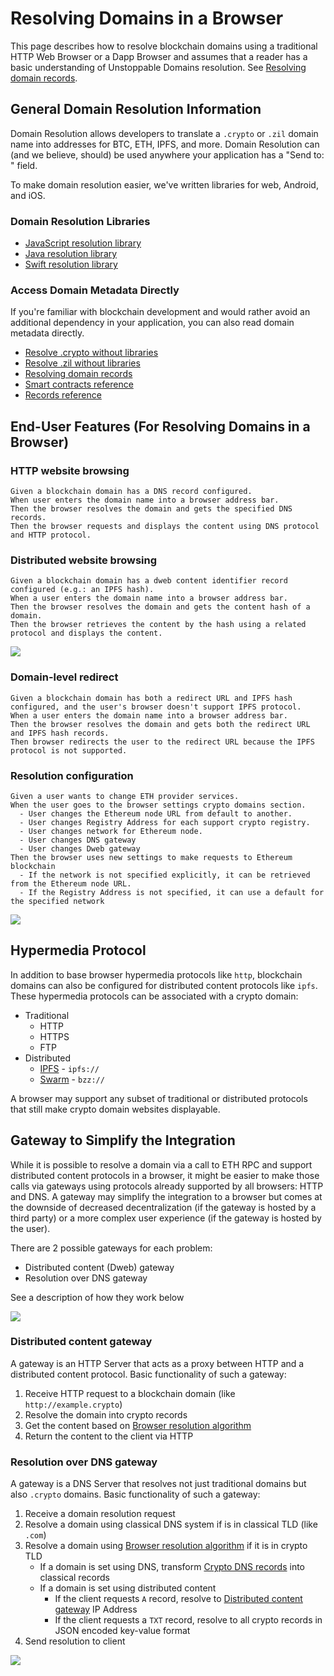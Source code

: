 # Resolving Domains in a Browser

This page describes how to resolve blockchain domains using a traditional HTTP Web Browser or a Dapp Browser and assumes that a reader has a basic understanding of Unstoppable Domains resolution. See [Resolving domain records](../domain-registry-essentials/resolving-domain-records.md).

## General Domain Resolution Information

Domain Resolution allows developers to translate a `.crypto` or `.zil` domain name into addresses for BTC, ETH, IPFS, and more. Domain Resolution can (and we believe, should) be used anywhere your application has a "Send to: " field.

To make domain resolution easier, we've written libraries for web, Android, and iOS.

### Domain Resolution Libraries

- [JavaScript resolution library](https://github.com/unstoppabledomains/resolution)
- [Java resolution library](https://github.com/unstoppabledomains/resolution-java)
- [Swift resolution library](https://github.com/unstoppabledomains/resolution-swift)

### Access Domain Metadata Directly

If you're familiar with blockchain development and would rather avoid an additional dependency in your application, you can also read domain metadata directly.

- [Resolve .crypto without libraries](https://medium.com/unstoppabledomains/how-to-resolve-crypto-domain-names-82046db0404a)
- [Resolve .zil without libraries](https://medium.com/unstoppabledomains/how-to-resolve-zil-domain-names-f43da8fe37a9)
- [Resolving domain records](../domain-registry-essentials/resolving-domain-records.md)
- [Smart contracts reference](../domain-registry-essentials/cns-smart-contracts.md)
- [Records reference](../domain-registry-essentials/records-reference.md)

## End-User Features (For Resolving Domains in a Browser)

### HTTP website browsing

```gherkin
Given a blockchain domain has a DNS record configured.
When user enters the domain name into a browser address bar.
Then the browser resolves the domain and gets the specified DNS records.
Then the browser requests and displays the content using DNS protocol and HTTP protocol.
```

### Distributed website browsing

```gherkin
Given a blockchain domain has a dweb content identifier record configured (e.g.: an IPFS hash).
When a user enters the domain name into a browser address bar.
Then the browser resolves the domain and gets the content hash of a domain.
Then the browser retrieves the content by the hash using a related protocol and displays the content.
```

![](../.gitbook/assets/overview_read_dweb_website_from_ethereum_and_decentralized_network.png)

### Domain-level redirect

```gherkin
Given a blockchain domain has both a redirect URL and IPFS hash configured, and the user's browser doesn't support IPFS protocol.
When a user enters the domain name into a browser address bar.
Then the browser resolves the domain and gets both the redirect URL and IPFS hash records.
Then browser redirects the user to the redirect URL because the IPFS protocol is not supported.
```

### Resolution configuration

```gherkin
Given a user wants to change ETH provider services.
When the user goes to the browser settings crypto domains section.
  - User changes the Ethereum node URL from default to another.
  - User changes Registry Address for each support crypto registry.
  - User changes network for Ethereum node.
  - User changes DNS gateway
  - User changes Dweb gateway
Then the browser uses new settings to make requests to Ethereum blockchain
  - If the network is not specified explicitly, it can be retrieved from the Ethereum node URL.
  - If the Registry Address is not specified, it can use a default for the specified network
```

![](../.gitbook/assets/configure_dns_gateway.png)

## Hypermedia Protocol

In addition to base browser hypermedia protocols like `http`, blockchain domains can also be configured for distributed content protocols like `ipfs`. These hypermedia protocols can be associated with a crypto domain:

- Traditional
  - HTTP
  - HTTPS
  - FTP
- Distributed
  - [IPFS](https://en.wikipedia.org/wiki/InterPlanetary_File_System) - `ipfs://`
  - [Swarm](https://swarm-guide.readthedocs.io/en/stable/architecture.html#the-bzz-protocol) - `bzz://`

A browser may support any subset of traditional or distributed protocols that still make crypto domain websites displayable.

## Gateway to Simplify the Integration

While it is possible to resolve a domain via a call to ETH RPC and support distributed content protocols in a browser, it might be easier to make those calls via gateways using protocols already supported by all browsers: HTTP and DNS. A gateway may simplify the integration to a browser but comes at the downside of decreased decentralization (if the gateway is hosted by a third party) or a more complex user experience (if the gateway is hosted by the user).

There are 2 possible gateways for each problem:

- Distributed content (Dweb) gateway
- Resolution over DNS gateway

See a description of how they work below

![](../.gitbook/assets/overview_dweb_website_via_dns_dweb_gateways.png)

### Distributed content gateway

A gateway is an HTTP Server that acts as a proxy between HTTP and a distributed content protocol. Basic functionality of such a gateway:

1. Receive HTTP request to a blockchain domain (like `http://example.crypto`)
2. Resolve the domain into crypto records
3. Get the content based on [Browser resolution algorithm](browser-resolution-algorithm.md)
4. Return the content to the client via HTTP

### Resolution over DNS gateway

A gateway is a DNS Server that resolves not just traditional domains but also `.crypto` domains. Basic functionality of such a gateway:

1. Receive a domain resolution request
2. Resolve a domain using classical DNS system if is in classical TLD (like `.com`)
3. Resolve a domain using [Browser resolution algorithm](browser-resolution-algorithm.md) if it is in crypto TLD
   - If a domain is set using DNS, transform [Crypto DNS records](browser-resolution-algorithm.md#dns-records) into classical records
   - If a domain is set using distributed content
     - If the client requests `A` record, resolve to [Distributed content gateway](resolving-domains-in-a-browser.md#distributed-content-gateway) IP Address
     - If the client requests a `TXT` record, resolve to all crypto records in JSON encoded key-value format
4. Send resolution to client

![](../.gitbook/assets/resolve_dweb_website_via_dns_gateway_and_dweb_gateway.png)
